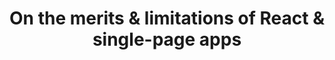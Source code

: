 ---
layout: bookmark
title: On the merits & limitations of React & single-page apps
tags:
  - Bookmarks
  - YouTube
  - Performance
  - Building websites
  - Development
  - YouTube
created: '2023-12-01T22:36:48.840Z'
link: https://youtube.com/watch?v=ChfjZV-aA_Y&si=kvmndpSJrd3OmtlE
id: 687842797
excerpt: >-
  ​Alex Russell was an early member of the Chrome team, a 3-time elected member
  to the W3C Technical Architecture Group from 2013 - 2019, and a representative
  ...
image: https://i.ytimg.com/vi/ChfjZV-aA_Y/maxresdefault.jpg
---